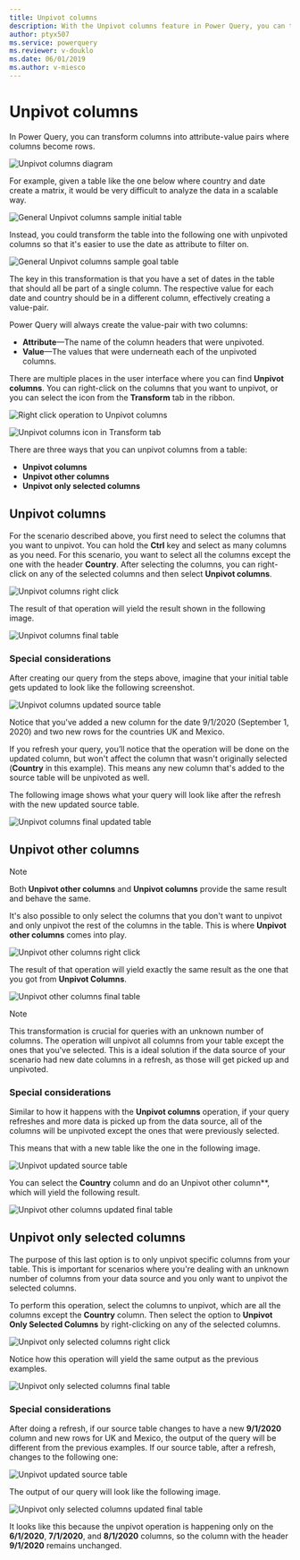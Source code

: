 ```yaml
---
title: Unpivot columns
description: With the Unpivot columns feature in Power Query, you can transform selected columns into attribute-value pairs where columns become rows.
author: ptyx507
ms.service: powerquery
ms.reviewer: v-douklo
ms.date: 06/01/2019
ms.author: v-miesco
---
```



# Unpivot columns

In Power Query, you can transform columns into attribute-value pairs where columns become rows.

![Unpivot columns diagram](images/me-unpivot-diagram.png)

For example, given a table like the one below where country and date create a matrix, it would be very difficult to analyze the data in a scalable way. 

![General Unpivot columns sample initial table](images/me-unpivot-initial-table.png)

Instead, you could transform the table into the following one with unpivoted columns so that it's easier to use the date as attribute to filter on.

![General Unpivot columns sample goal table](images/me-unpivot-final-table.png)

The key in this transformation is that you have a set of dates in the table that should all be part of a single column. The respective value for each date and country should be in a different column, effectively creating a value-pair.

Power Query will always create the value-pair with two columns:

- **Attribute**&mdash;The name of the column headers that were unpivoted.
- **Value**&mdash;The values that were underneath each of the unpivoted columns.

There are multiple places in the user interface where you can find **Unpivot columns**. You can right-click on the columns that you want to unpivot, or you can select the icon from the **Transform** tab in the ribbon.

![Right click operation to Unpivot columns](images/me-unpivot-right-click.png)

![Unpivot columns icon in Transform tab](images/me-unpivot-transform-tab.png)

There are three ways that you can unpivot columns from a table:

* **Unpivot columns**
* **Unpivot other columns**
* **Unpivot only selected columns**

## Unpivot columns

For the scenario described above, you first need to select the columns that you want to unpivot. You can hold the **Ctrl** key and select as many columns as you need. For this scenario, you want to select all the columns except the one with the header **Country**. After selecting the columns, you can right-click on any of the selected columns and then select **Unpivot columns**.

![Unpivot columns right click](images/me-unpivot-columns-right-click.png)

The result of that operation will yield the result shown in the following image. 

![Unpivot columns final table](images/me-unpivot-columns-final-table.png)

### Special considerations

After creating our query from the steps above, imagine that your initial table gets updated to look like the following screenshot.

![Unpivot columns updated source table](images/me-unpivot-updated-source-table.png)

Notice that you've added a new column for the date 9/1/2020 (September 1, 2020) and two new rows for the countries UK and Mexico.

If you refresh your query, you’ll notice that the operation will be done on the updated column, but won't affect the column that wasn't originally selected (**Country** in this example). This means any new column that's added to the source table will be unpivoted as well.

The following image shows what your query will look like after the refresh with the new updated source table.

![Unpivot columns final updated table](images/me-unpivot-columns-final-updated-table.png)

## Unpivot other columns

>[!Note]
> Both **Unpivot other columns** and **Unpivot columns** provide the same result and behave the same.

It's also possible to only select the columns that you don't want to unpivot and only unpivot the rest of the columns in the table. This is where **Unpivot other columns** comes into play.

![Unpivot other columns right click](images/me-unpivot-other-columns.png)

The result of that operation will yield exactly the same result as the one that you got from **Unpivot Columns**.

![Unpivot other columns final table](images/me-unpivot-other-columns-final-table.png)

>[!NOTE]
> This transformation is crucial for queries with an unknown number of columns. The operation will unpivot all columns from your table except the ones that you've selected. This is a ideal solution if the data source of your scenario had new date columns in a refresh, as those will get picked up and unpivoted. 

### Special considerations

Similar to how it happens with the **Unpivot columns** operation, if your query refreshes and more data is picked up from the data source, all of the columns will be unpivoted except the ones that were previously selected.

This means that with a new table like the one in the following image.

![Unpivot updated source table](images/me-unpivot-updated-source-table.png)

You can select the **Country** column and do an Unpivot other column**, which will yield the following result.

![Unpivot other columns updated final table](images/me-unpivot-other-columns-updated-final-table.png)

## Unpivot only selected columns

The purpose of this last option is to only unpivot specific columns from your table. This is important for scenarios where you're dealing with an unknown number of columns from your data source and you only want to unpivot the selected columns.

To perform this operation, select the columns to unpivot, which are all the columns except the **Country** column. Then select the option to **Unpivot Only Selected Columns** by right-clicking on any of the selected columns.

![Unpivot only selected columns right click](images/me-unpivot-only-selected-columns-right-click.png)

Notice how this operation will yield the same output as the previous examples.

![Unpivot only selected columns final table](images/me-unpivot-only-selected-columns-final-table.png)

### Special considerations

After doing a refresh, if our source table changes to have a new **9/1/2020** column and new rows for UK and Mexico, the output of the query will be different from the previous examples. If our source table, after a refresh, changes to the following one:

![Unpivot updated source table](images/me-unpivot-updated-source-table.png)

The output of our query will look like the following image.

![Unpivot only selected columns updated final table](images/me-unpivot-only-selected-columns-updated-final-table.png)

It looks like this because the unpivot operation is happening only on the **6/1/2020**, **7/1/2020**, and **8/1/2020** columns, so the column with the header **9/1/2020** remains unchanged.
